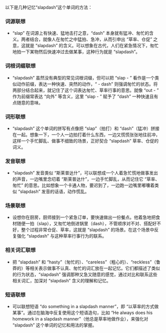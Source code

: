 以下是几种记忆“slapdash”这个单词的方法：

### 词源联想
 - “slap” 在词源上有快速、猛地击打之意，“dash” 本身就有猛冲、匆忙的含义。两者结合，就像人在匆忙之中猛拍、急冲，从而引申出 “草率、仓促” 之意，这就是 “slapdash” 的含义。可以想象在古代，人们在紧急情况下，匆忙地拍一下某物然后快速冲过去做某事，这种行为就是 “slapdash”。

### 词根词缀联想
 - “slapdash” 虽然没有典型的常见词根词缀，但可以把 “slap - ” 看作是一个类似动作前缀，表达一种快速、突然的动作，“ - dash” 则强调匆忙的状态。将两部分结合起来，就记住了这个词表达匆忙、草率行事的意思。就像 “out - ” 作为前缀常表达 “向外” 等含义，这里 “slap - ” 赋予了 “dash” 一种快速且有点随意的意味。

### 词形联想
 - “slapdash” 这个单词的拼写有点像把 “slap”（拍打）和 “dash”（猛冲）拼接在一起。想象一下，一个人一边拍打着什么东西，一边又慌慌张张地往前冲，这样一个手忙脚乱、做事不细致的场景，正好契合 “slapdash” 草率、仓促的词义。

### 发音联想
 - “slapdash” 发音类似 “斯莱普达什”，可以联想成一个人着急忙慌地做事发出的声音，一边嘴里念叨着 “斯莱普达什”，一边手忙脚乱，从而记住它 “草率、匆忙” 的意思。比如想象一个卡通人物，要迟到了，一边跑一边嘴里嘟囔着类似 “slapdash” 发音的话语，动作慌乱。

### 场景联想
 - 设想你在厨房，厨师接到一个紧急订单，要快速做出一份餐点。他着急地把食材随便一拍（slap），又匆忙地倒进锅里（dash），不管顺序对不对、搭配好不好，整个过程非常仓促、草率，这就是 “slapdash” 的场景。在这个场景中反复强化 “slapdash” 与这种草率行事行为的联系。

### 相关词汇联想
 - 把 “slapdash” 和 “hasty”（匆忙的）、“careless”（粗心的）、“reckless”（鲁莽的）等相关表示做事不认真、匆忙的词汇放在一起记忆。它们都描述了类似的行为状态，“slapdash” 强调那种又急又随意的感觉，通过对比和联系这些相关词汇，加深对 “slapdash” 含义的理解和记忆。

### 短语联想
 - 可以联想短语 “do something in a slapdash manner”，即 “以草率的方式做某事”。通过在脑海中反复使用这个短语造句，比如 “He always does his homework in a slapdash manner”（他总是草率地做作业），来强化对 “slapdash” 这个单词的记忆和用法的掌握。 